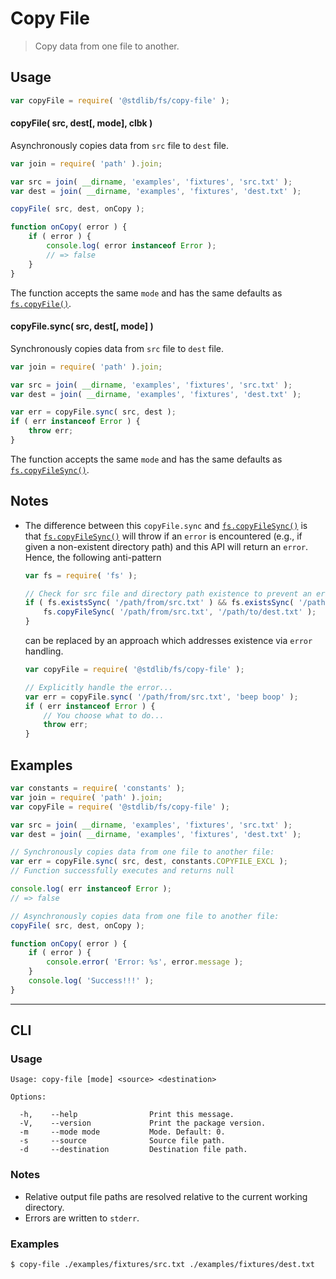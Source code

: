 <!--

@license Apache-2.0

Copyright (c) 2024 The Stdlib Authors.

Licensed under the Apache License, Version 2.0 (the "License");
you may not use this file except in compliance with the License.
You may obtain a copy of the License at

   http://www.apache.org/licenses/LICENSE-2.0

Unless required by applicable law or agreed to in writing, software
distributed under the License is distributed on an "AS IS" BASIS,
WITHOUT WARRANTIES OR CONDITIONS OF ANY KIND, either express or implied.
See the License for the specific language governing permissions and
limitations under the License.

-->

# Copy File

> Copy data from one file to another.

<section class="usage">

## Usage

```javascript
var copyFile = require( '@stdlib/fs/copy-file' );
```

#### copyFile( src, dest\[, mode], clbk )

Asynchronously copies data from `src` file to `dest` file.

```javascript
var join = require( 'path' ).join;

var src = join( __dirname, 'examples', 'fixtures', 'src.txt' );
var dest = join( __dirname, 'examples', 'fixtures', 'dest.txt' );

copyFile( src, dest, onCopy );

function onCopy( error ) {
    if ( error ) {
        console.log( error instanceof Error );
        // => false
    }
}
```

The function accepts the same `mode` and has the same defaults as [`fs.copyFile()`][node-fs].

#### copyFile.sync( src, dest\[, mode] )

Synchronously copies data from `src` file to `dest` file.

```javascript
var join = require( 'path' ).join;

var src = join( __dirname, 'examples', 'fixtures', 'src.txt' );
var dest = join( __dirname, 'examples', 'fixtures', 'dest.txt' );

var err = copyFile.sync( src, dest );
if ( err instanceof Error ) {
    throw err;
}
```

The function accepts the same `mode` and has the same defaults as [`fs.copyFileSync()`][node-fs].

</section>

<!-- /.usage -->

<section class="notes">

## Notes

-   The difference between this `copyFile.sync` and [`fs.copyFileSync()`][node-fs] is that [`fs.copyFileSync()`][node-fs] will throw if an `error` is encountered (e.g., if given a non-existent directory path) and this API will return an `error`. Hence, the following anti-pattern

    <!-- eslint-disable node/no-unsupported-features/node-builtins, node/no-sync -->

    ```javascript
    var fs = require( 'fs' );

    // Check for src file and directory path existence to prevent an error being thrown...
    if ( fs.existsSync( '/path/from/src.txt' ) && fs.existsSync( '/path/to' ) ) {
        fs.copyFileSync( '/path/from/src.txt', '/path/to/dest.txt' );
    }
    ```

    can be replaced by an approach which addresses existence via `error` handling.

    <!-- eslint-disable node/no-sync -->

    ```javascript
    var copyFile = require( '@stdlib/fs/copy-file' );

    // Explicitly handle the error...
    var err = copyFile.sync( '/path/from/src.txt', 'beep boop' );
    if ( err instanceof Error ) {
        // You choose what to do...
        throw err;
    }
    ```

</section>

<!-- /.notes -->

<section class="examples">

## Examples

<!-- eslint no-undef: "error" -->

```javascript
var constants = require( 'constants' );
var join = require( 'path' ).join;
var copyFile = require( '@stdlib/fs/copy-file' );

var src = join( __dirname, 'examples', 'fixtures', 'src.txt' );
var dest = join( __dirname, 'examples', 'fixtures', 'dest.txt' );

// Synchronously copies data from one file to another file:
var err = copyFile.sync( src, dest, constants.COPYFILE_EXCL );
// Function successfully executes and returns null

console.log( err instanceof Error );
// => false

// Asynchronously copies data from one file to another file:
copyFile( src, dest, onCopy );

function onCopy( error ) {
    if ( error ) {
        console.error( 'Error: %s', error.message );
    }
    console.log( 'Success!!!' );
}
```

</section>

<!-- /.examples -->

* * *

<section class="cli">

## CLI

<section class="usage">

### Usage

```text
Usage: copy-file [mode] <source> <destination>

Options:

  -h,    --help                Print this message.
  -V,    --version             Print the package version.
  -m     --mode mode           Mode. Default: 0.
  -s     --source              Source file path.
  -d     --destination         Destination file path.
```

</section>

<!-- /.usage -->

<section class="notes">

### Notes

-   Relative output file paths are resolved relative to the current working directory.
-   Errors are written to `stderr`.

</section>

<!-- /.notes -->

<section class="examples">

### Examples

```bash
$ copy-file ./examples/fixtures/src.txt ./examples/fixtures/dest.txt
```

</section>

<!-- /.examples -->

</section>

<!-- /.cli -->

<!-- Section for related `stdlib` packages. Do not manually edit this section, as it is automatically populated. -->

<section class="related">

</section>

<!-- /.related -->

<!-- Section for all links. Make sure to keep an empty line after the `section` element and another before the `/section` close. -->

<section class="links">

[node-fs]: https://nodejs.org/api/fs.html

</section>

<!-- /.links -->
